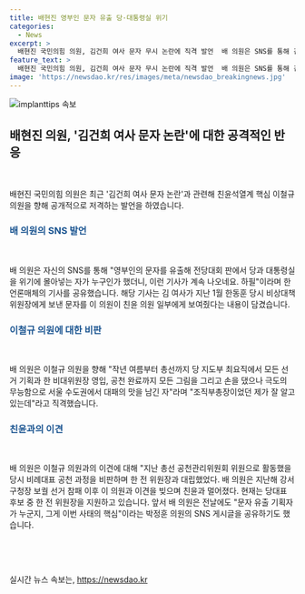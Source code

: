 ```yaml
---
title: 배현진 영부인 문자 유출 당·대통령실 위기
categories:
  - News
excerpt: >
  배현진 국민의힘 의원, 김건희 여사 문자 무시 논란에 직격 발언  배 의원은 SNS를 통해 김 여사 문자 유출과 당 위기 초래한 이 철규 의원을 비판했다. 이에 대해 이 의원은 공천과 관련된 논란과의 연관성이 지적되고 있다. 배 의원은 이에 대해 친윤석열과의 관계와 박정훈 의원의 발언을 공유하며 지지를 표명했다. 현재 배 의원은 당대표 후보 중 한 전 위원장을 지지하며 친윤과의 관계가 멀어지고 있음을 보여주고 있다.
feature_text: >
  배현진 국민의힘 의원, 김건희 여사 문자 무시 논란에 직격 발언  배 의원은 SNS를 통해 김 여사 문자 유출과 당 위기 초래한 이 철규 의원을 비판했다. 이에 대해 이 의원은 공천과 관련된 논란과의 연관성이 지적되고 있다. 배 의원은 이에 대해 친윤석열과의 관계와 박정훈 의원의 발언을 공유하며 지지를 표명했다. 현재 배 의원은 당대표 후보 중 한 전 위원장을 지지하며 친윤과의 관계가 멀어지고 있음을 보여주고 있다.
image: 'https://newsdao.kr/res/images/meta/newsdao_breakingnews.jpg'
---
```


<p><img src="https://newsdao.kr/res/images/meta/newsdao_breakingnews.jpg" alt="implanttips 속보" /></p>

<h2 data-ke-size="size26">배현진 의원, '김건희 여사 문자 논란'에 대한 공격적인 반응</h2>

<p>​​</p>

<p data-ke-size="size16">배현진 국민의힘 의원은 최근 '김건희 여사 문자 논란'과 관련해 친윤석열계 핵심 이철규 의원을 향해 공개적으로 저격하는 발언을 하였습니다.</p>

<h3><b><span style="color: #1a5490;">배 의원의 SNS 발언</span></b></h3>

<p>​​</p>

<p data-ke-size="size16">배 의원은 자신의 SNS를 통해 "영부인의 문자를 유출해 전당대회 판에서 당과 대통령실을 위기에 몰아넣는 자가 누구인가 했더니, 이런 기사가 계속 나오네요. 하필"이라며 한 언론매체의 기사를 공유했습니다. 해당 기사는 김 여사가 지난 1월 한동훈 당시 비상대책위원장에게 보낸 문자를 이 의원이 친윤 의원 일부에게 보여줬다는 내용이 담겼습니다.</p>

<h3><b><span style="color: #1a5490;">이철규 의원에 대한 비판</span></b></h3>

<p>​​</p>

<p data-ke-size="size16">배 의원은 이철규 의원을 향해 "작년 여름부터 총선까지 당 지도부 최요직에서 모든 선거 기획과 한 비대위원장 영입, 공천 완료까지 모든 그림을 그리고 손을 댔으나 극도의 무능함으로 서울 수도권에서 대패의 맛을 남긴 자"라며 "조직부총장이었던 제가 잘 알고 있는데"라고 직격했습니다.</p>

<h3><b><span style="color: #1a5490;">친윤과의 이견</span></b></h3>

<p>​​</p>

<p data-ke-size="size16">배 의원은 이철규 의원과의 이견에 대해 "지난 총선 공천관리위원회 위원으로 활동했을 당시 비례대표 공천 과정을 비판하며 한 전 위원장과 대립했었다. 배 의원은 지난해 강서구청장 보궐 선거 참패 이후 이 의원과 이견을 빚으며 친윤과 멀어졌다. 현재는 당대표 후보 중 한 전 위원장을 지원하고 있습니다. 앞서 배 의원은 전날에도 "문자 유출 기획자가 누군지, 그게 이번 사태의 핵심"이라는 박정훈 의원의 SNS 게시글을 공유하기도 했습니다.</p>

<p>​​​</p>

<p data-ke-size="size16">&nbsp;</p>
실시간 뉴스 속보는, <a href="https://newsdao.kr" rel="dofollow">https://newsdao.kr</a>


